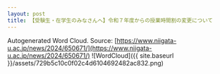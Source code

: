 ```yaml
---
layout: post
title: 【受験生・在学生のみなさんへ】令和７年度からの授業時間割の変更について
---
```

Autogenerated Word Cloud.
Source\: [https://www.niigata-u.ac.jp/news/2024/650671/](https://www.niigata-u.ac.jp/news/2024/650671/)
![WordCloud]({{ site.baseurl }}/assets/729b5c10c0f02c4d6104692482ac832.png)